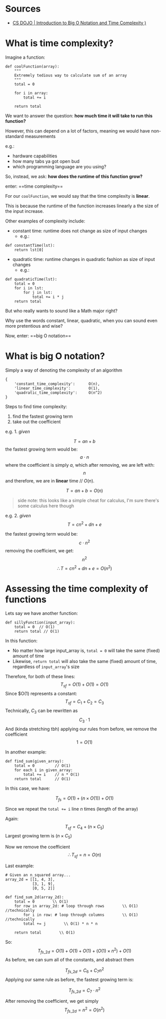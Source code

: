 # Sources
- [CS DOJO | Introduction to Big O Notation and Time Complexity )](https://www.youtube.com/watch?v=D6xkbGLQesk)


# What is time complexity?
Imagine a function:
```
def coolFunction(array):
	"""
	Extremely tedious way to calculate sum of an array
	"""
	total = 0
	
	for i in array:
		total += i
		
	return total
```

We want to answer the question: **how much time it will take to run this function?**

However, this can depend on a lot of factors, meaning we would have non-standard measurements 

e.g.:
- hardware capabilities
- how many tabs ya got open bud
- which programming language are you using?

So, instead, we ask: **how does the runtime of this function grow?**

enter: ==time complexity==

For our `coolFunction`, we would say that the time complexity is **linear**.


This is because the runtime of the function increases linearly a the size of the input increase.

Other examples of complexity include:
- constant time: runtime does not change as size of input changes
	- e.g.: 
```
def constantTime(lst):
	return lst[0]		
```
- quadratic time: runtime changes in quadratic fashion as size of input changes
	- e.g.:
```
def quadraticTime(lst):
    total = 0
    for i in lst:
        for j in lst:
            total += i * j
    return total

```

But who really wants to sound like a Math major right? 

Why use the words constant, linear, quadratic, when you can sound even more pretentious and wise?

Now, enter: ==big O notation==

# What is big O notation?
Simply a way of denoting the complexity of an algorithm
```
{
	'constant_time_complexity':      O(n),
	'linear_time_complexity':        O(1),
	'quadratic_time_complexity':     O(n^2)
}
```

Steps to find time complexity:
1. find the fastest growing term
2. take out the coefficient


e.g. 1. *given*

$$
T = an+b
$$
the fastest growing term would be:
$$
a \cdot n
$$
where the coefficient is simply $a$, which after removing, we are left with:
$$
n
$$
and therefore, we are in **linear** time // $O(n)$.

$$
T = an+b = O(n)
$$

> side note: this looks like a simple cheat for calculus, I'm sure there's some calculus here though



e.g. 2. *given*
$$
T = cn^2 + dn + e
$$

the fastest growing term would be:
$$
c \cdot n^2
$$
removing the coefficient, we get:
$$
n^2
$$
$$
\therefore T = cn^2 + dn + e = O(n^2) 
$$


# Assessing the time complexity of functions

Lets say we have another function:
```
def sillyFunction(input_array):
	total = 0  // O(1)
	return total // O(1)
```

In this function: 
- No matter how large input_array is, `total = 0` will take the same (fixed) amount of time
- Likewise,  `return total` will also take the same (fixed) amount of time, regardless of `input_array`'s size

Therefore, for both of these lines:
$$
T_{sf} = O(1) + O(1) = O(1)
$$
Since $O(1) represents a constant:
$$
T_{sf} = C_{1} + C_{2} = C_{3}
$$
Technically, $C_{3}$ can be rewritten as 
$$
C_{3}\cdot 1
$$
And (kinda stretching tbh) applying our rules from before, we remove the coefficient
$$
1 = O(1)
$$

In another example: 
```
def find_sum(given_array):
	total = 0         // O(1)
	for each i in given_array:
		total += i    // n * O(1)
	return total      // O(1)
```

In this case, we have:

$$
T_{fs} = O(1) + (n \times O(1)) + O(1)
$$

Since we repeat the `total += i` line $n$ times (length of the array)

Again:
$$
T_{sf} = C_4 + (n \times C_{5})
$$
Largest growing term is ($n \times C_{5}$)

Now we remove the coefficient
$$
\therefore T_{sf} = n = O(n)
$$


Last example:
```
# Given an n_squared array...
array_2d = [[1, 4, 3],
			[3, 1, 9],
			[0, 5, 2]]

def find_sum_2d(array_2d):
	total = 0        \\ O(1)
	for row in array_2d: # loop through rows        \\ O(1) //technically
		for i in row: # loop through columns        \\ O(1) //technically
		total += j        \\ O(1) * n * n
		
	return total        \\ O(1)
```

So:
$$
T_{fs\_2d} = O(1) + O(1) + O(1) + ( O(1) \times n^2) + O(1)
$$
As before, we can sum all of the constants, and abstract them

$$
T_{fs\_2d} = C_{6} + C_{7}n^2
$$
Applying our same rule as before, the fastest growing term is:

$$
T_{fs\_2d} = C_{7}\cdot n^2
$$

After removing the coefficient, we get simply
$$
T_{fs\_2d} = n^2 = O(n^2)
$$